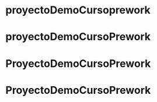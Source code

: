 # proyectoDemoCursoprework
# proyectoDemoCursoPrework
# ProyectoDemoCursoPrework
# ProyectoDemoCursoPrework

